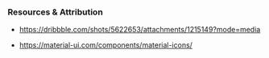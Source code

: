 ### Resources & Attribution

- https://dribbble.com/shots/5622653/attachments/1215149?mode=media

- https://material-ui.com/components/material-icons/